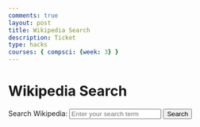 ```yaml
---
comments: true
layout: post
title: Wikipedia Search
description: Ticket
type: hacks
courses: { compsci: {week: 3} }
---
```

<html>
<head>
    <title>Wikipedia Search</title>
</head>
<body>
    <h1>Wikipedia Search</h1>
    <form action="https://en.wikipedia.org/w/index.php" method="get" target="_blank">
        <label for="search">Search Wikipedia:</label>
        <input type="text" id="search" name="search" placeholder="Enter your search term">
        <button type="submit">Search</button>
    </form>
</body>
</html>